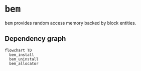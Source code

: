 # <samp>bem</samp>

<samp>bem</samp> provides random access memory backed by block entities.

## Dependency graph

```mermaid
flowchart TD
  bem_install
  bem_uninstall
  bem_allocator
```
